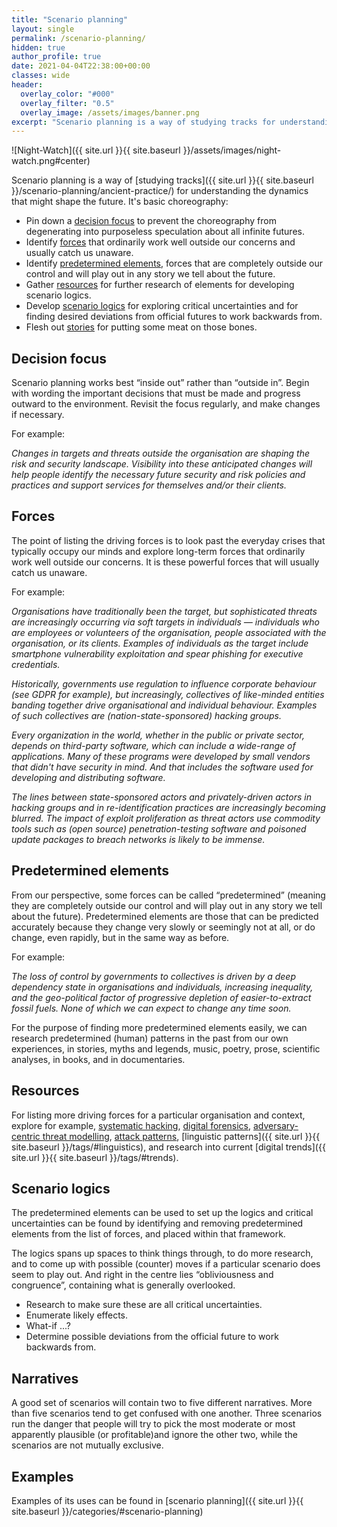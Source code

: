 ```yaml
---
title: "Scenario planning"
layout: single
permalink: /scenario-planning/
hidden: true
author_profile: true
date: 2021-04-04T22:38:00+00:00
classes: wide
header:
  overlay_color: "#000"
  overlay_filter: "0.5"
  overlay_image: /assets/images/banner.png
excerpt: "Scenario planning is a way of studying tracks for understanding the dynamics that might shape the future."
---
```


![Night-Watch]({{ site.url }}{{ site.baseurl }}/assets/images/night-watch.png#center)

Scenario planning is a way of [studying tracks]({{ site.url }}{{ site.baseurl }}/scenario-planning/ancient-practice/) for understanding the dynamics that might shape the future. It's basic choreography:

* Pin down a [decision focus](#decision-focus) to prevent the choreography from degenerating into purposeless speculation about all infinite futures.
* Identify [forces](#forces) that ordinarily work well outside our concerns and usually catch us unaware.
* Identify [predetermined elements](#predetermined-elements), forces that are completely outside our control and will play out in any story we tell about the future.
* Gather [resources](#resources) for further research of elements for developing scenario logics.
* Develop [scenario logics](#scenario-logics) for exploring critical uncertainties and for finding desired deviations from official futures to work backwards from.
* Flesh out [stories](#narratives) for putting some meat on those bones.

## Decision focus

Scenario planning works best “inside out” rather than “outside in”. Begin with wording the important decisions that must be made and progress outward to the environment. Revisit the focus regularly, and make changes if necessary.

For example:

_Changes in targets and threats outside the organisation are shaping the risk and security landscape. Visibility into these anticipated changes will help people identify the necessary future security and risk policies and practices and support services for themselves and/or their clients._

## Forces

The point of listing the driving forces is to look past the everyday crises that typically occupy our minds and explore long-term forces that ordinarily work well outside our concerns. It is these powerful forces that will usually catch us unaware.

For example:

_Organisations have traditionally been the target, but sophisticated threats are increasingly occurring via soft targets in individuals — individuals who are employees or volunteers of the organisation, people associated with the organisation, or its clients. Examples of individuals as the target include smartphone vulnerability exploitation and spear phishing for executive credentials._

_Historically, governments use regulation to influence corporate behaviour (see GDPR for example), but increasingly, collectives of like-minded entities banding together drive organisational and individual behaviour. Examples of such collectives are (nation-state-sponsored) hacking groups._

_Every organization in the world, whether in the public or private sector, depends on third-party software, which can include a wide-range of applications. Many of these programs were developed by small vendors that didn't have security in mind. And that includes the software used for developing and distributing software._

_The lines between state-sponsored actors and privately-driven actors in hacking groups and in re-identification practices are increasingly becoming blurred. The impact of exploit proliferation as threat actors use commodity tools such as (open source) penetration-testing software and poisoned update packages to breach networks is likely to be immense._

## Predetermined elements

From our perspective, some forces can be called “predetermined” (meaning they are completely outside our control and will play out in any story we tell about the future). Predetermined elements are those that can be predicted accurately because they change very slowly or seemingly not at all, or do change, even rapidly, but in the same way as before.

For example:

_The loss of control by governments to collectives is driven by a deep dependency state in organisations and individuals, increasing inequality, and the geo-political factor of progressive depletion of easier-to-extract fossil fuels. None of which we can expect to change any time soon._

For the purpose of finding more predetermined elements easily, we can research predetermined (human) patterns in the past from our own experiences, in stories, myths and legends, music, poetry, prose, scientific analyses, in books, and in documentaries. 

## Resources

For listing more driving forces for a particular organisation and context, explore for example, [systematic hacking](https://tymyrddin.github.io/orchard), [digital forensics](https://tymyrddin.wiki/forensics/start), [adversary-centric threat modelling](https://tymyrddin.github.io/orchard/threat-modelling), [attack patterns](https://tymyrddin.github.io/orchard/trees), [linguistic patterns]({{ site.url }}{{ site.baseurl }}/tags/#linguistics), and research into current [digital trends]({{ site.url }}{{ site.baseurl }}/tags/#trends). 

## Scenario logics

The predetermined elements can be used to set up the logics and critical uncertainties can be found by identifying and removing predetermined elements from the list of forces, and placed within that framework.

The logics spans up spaces to think things through, to do more research, and to come up with possible (counter) moves if a particular scenario does seem to play out. And right in the centre lies “obliviousness and congruence”, containing what is generally overlooked. 

* Research to make sure these are all critical uncertainties.
* Enumerate likely effects.
* What-if ...?
* Determine possible deviations from the official future to work backwards from. 

## Narratives

A good set of scenarios will contain two to five different narratives. More than five scenarios tend to get confused with one another. Three scenarios run the danger that people will try to pick the most moderate or most apparently plausible (or profitable)and ignore the other two, while the scenarios are not mutually exclusive.

## Examples

Examples of its uses can be found in [scenario planning]({{ site.url }}{{ site.baseurl }}/categories/#scenario-planning)
